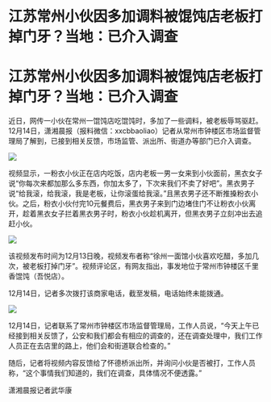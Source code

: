 # 江苏常州小伙因多加调料被馄饨店老板打掉门牙？当地：已介入调查

# 江苏常州小伙因多加调料被馄饨店老板打掉门牙？当地：已介入调查

近日，网传一小伙在常州一馄饨店吃馄饨时，多加了一些调料，被老板辱骂驱赶。12月14日，潇湘晨报（报料微信：xxcbbaoliao）记者从常州市钟楼区市场监督管理局了解到，已接到相关反馈，市场监管、派出所、街道办等部门已介入调查。

![](https://inews.gtimg.com/om_bt/ObqzwR78QmhmxS9WEdj9cb0tTP9389Ehwg2k_yOsoYgE8AA/1000)

视频显示，一粉衣小伙正在店内吃饭，店内老板一男一女来到小伙面前，黑衣女子说“你每次来都加那么多东西，你加太多了，下次来我们不卖了好吧”。黑衣男子说“给我滚，给我滚，我是老板，让你滚蛋给我滚。”且黑衣男子还不断推搡粉衣小伙。之后，粉衣小伙付完10元餐费后，黑衣男子来到门边堵住门不让粉衣小伙离开，趁着黑衣女子拦着黑衣男子时，粉衣小伙趁机离开，但黑衣男子立刻冲出去追赶小伙。

![](https://inews.gtimg.com/om_bt/OwIi58stdE6OO1o6QLK4ussRMxnsVtnQAQGzT5gsQAAxgAA/1000)

该视频发布时间为12月13日晚，视频发布者称“徐州一面馆小伙喜欢吃醋，多加几次，被老板打掉门牙”。视频评论区，有网友指出，事发地位于常州市钟楼区千里香馄饨（吾悦店）。

12月14日，记者多次拨打该商家电话，截至发稿，电话始终未能拨通。

![](https://inews.gtimg.com/om_bt/OMmkDRRMWRzxSjcInaNg3hae5yUhAU5-lLbsB6n9oRi9QAA/1000)

12月14日，记者联系了常州市钟楼区市场监督管理局，工作人员说，“今天上午已经接到相关反馈了，公安和我们都会有相应的调查的，还在调查处理中，我们工作人员正在去店里的路上，他们会和街道联合检查的。”

随后，记者将视频内容反馈给了怀德桥派出所，并询问小伙是否被打，工作人员称，“这个事情我们知道的，我们在调查，具体情况不便透露。”

潇湘晨报记者武华康


